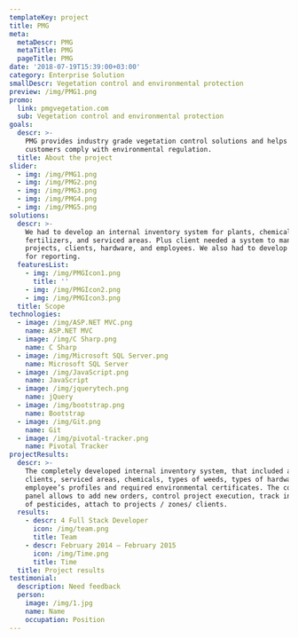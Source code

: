 ```yaml
---
templateKey: project
title: PMG
meta:
  metaDescr: PMG
  metaTitle: PMG
  pageTitle: PMG
date: '2018-07-19T15:39:00+03:00'
category: Enterprise Solution
smallDescr: Vegetation control and environmental protection
preview: /img/PMG1.png
promo:
  link: pmgvegetation.com
  sub: Vegetation control and environmental protection
goals:
  descr: >-
    PMG provides industry grade vegetation control solutions and helps its
    customers comply with environmental regulation.
  title: About the project
slider:
  - img: /img/PMG1.png
  - img: /img/PMG2.png
  - img: /img/PMG3.png
  - img: /img/PMG4.png
  - img: /img/PMG5.png
solutions:
  descr: >-
    We had to develop an internal inventory system for plants, chemical
    fertilizers, and serviced areas. Plus client needed a system to manage
    projects, clients, hardware, and employees. We also had to develop a system
    for reporting.
  featuresList:
    - img: /img/PMGIcon1.png
      title: ''
    - img: /img/PMGIcon2.png
    - img: /img/PMGIcon3.png
  title: Scope
technologies:
  - image: /img/ASP.NET MVC.png
    name: ASP.NET MVC
  - image: /img/C Sharp.png
    name: C Sharp
  - image: /img/Microsoft SQL Server.png
    name: Microsoft SQL Server
  - image: /img/JavaScript.png
    name: JavaScript
  - image: /img/jquerytech.png
    name: jQuery
  - image: /img/bootstrap.png
    name: Bootstrap
  - image: /img/Git.png
    name: Git
  - image: /img/pivotal-tracker.png
    name: Pivotal Tracker
projectResults:
  descr: >-
    The completely developed internal inventory system, that included a list of
    clients, serviced areas, chemicals, types of weeds, types of hardware,
    employee’s profiles and required environmental certificates. The convenient
    panel allows to add new orders, control project execution, track inventory
    of pesticides, attach to projects / zones/ clients.
  results:
    - descr: 4 Full Stack Developer
      icon: /img/team.png
      title: Team
    - descr: February 2014 — February 2015
      icon: /img/Time.png
      title: Time
  title: Project results
testimonial:
  description: Need feedback
  person:
    image: /img/1.jpg
    name: Name
    occupation: Position
---
```


